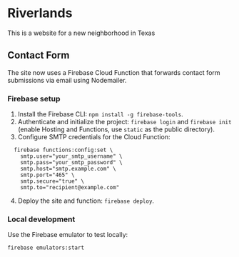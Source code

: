 # Riverlands

This is a website for a new neighborhood in Texas

## Contact Form

The site now uses a Firebase Cloud Function that forwards contact form
submissions via email using Nodemailer.

### Firebase setup

1. Install the Firebase CLI: `npm install -g firebase-tools`.
2. Authenticate and initialize the project: `firebase login` and
   `firebase init` (enable Hosting and Functions, use `static` as the
   public directory).
3. Configure SMTP credentials for the Cloud Function:

```
  firebase functions:config:set \
    smtp.user="your_smtp_username" \
    smtp.pass="your_smtp_password" \
    smtp.host="smtp.example.com" \
    smtp.port="465" \
    smtp.secure="true" \
    smtp.to="recipient@example.com"
```

4. Deploy the site and function: `firebase deploy`.

### Local development

Use the Firebase emulator to test locally:

```
firebase emulators:start
```
